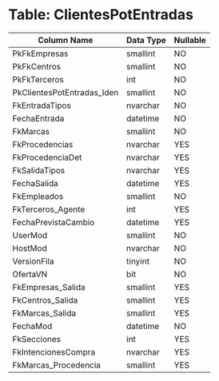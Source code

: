 # Table: ClientesPotEntradas

| Column Name | Data Type | Nullable |
|-------------|-----------|----------|
| PkFkEmpresas | smallint | NO |
| PkFkCentros | smallint | NO |
| PkFkTerceros | int | NO |
| PkClientesPotEntradas_Iden | smallint | NO |
| FkEntradaTipos | nvarchar | NO |
| FechaEntrada | datetime | NO |
| FkMarcas | smallint | NO |
| FkProcedencias | nvarchar | YES |
| FkProcedenciaDet | nvarchar | YES |
| FkSalidaTipos | nvarchar | YES |
| FechaSalida | datetime | YES |
| FkEmpleados | smallint | NO |
| FkTerceros_Agente | int | YES |
| FechaPrevistaCambio | datetime | YES |
| UserMod | smallint | NO |
| HostMod | nvarchar | NO |
| VersionFila | tinyint | NO |
| OfertaVN | bit | NO |
| FkEmpresas_Salida | smallint | YES |
| FkCentros_Salida | smallint | YES |
| FkMarcas_Salida | smallint | YES |
| FechaMod | datetime | NO |
| FkSecciones | int | YES |
| FkIntencionesCompra | nvarchar | YES |
| FkMarcas_Procedencia | smallint | YES |
